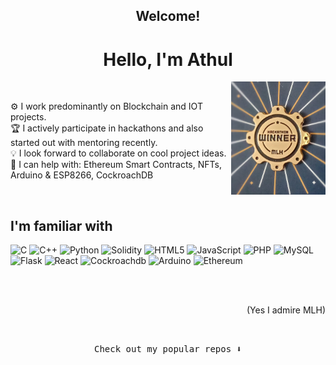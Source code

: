 <h2 align="center">Welcome!</h2>
<h1 align="center">Hello, I'm Athul</h1>

<img align="right" src="Badge.jpg" alt="MLH_badge" width="30%" height="30%">

<br/>

 ⚙️ I work predominantly on Blockchain and IOT projects. <br/>
 🏆 I actively participate in hackathons and also started out with mentoring recently. <br/> 
 💡 I look forward to collaborate on cool project ideas. <br/> 
 💬 I can help with: Ethereum Smart Contracts, NFTs, Arduino & ESP8266, CockroachDB
 
 <br/>

## I'm familiar with

 ![C](https://img.shields.io/badge/-C-333333?style=flat&logo=C&logoColor=00599C)
 ![C++](https://img.shields.io/badge/-C++-333333?style=flat&logo=C%2B%2B&logoColor=00599C)
 ![Python](https://img.shields.io/badge/-Python-333333?style=flat&logo=python)
 ![Solidity](https://img.shields.io/badge/-Solidity-333333?style=flat&logo=solidity)
 ![HTML5](https://img.shields.io/badge/-HTML5-333333?style=flat&logo=HTML5)
 ![JavaScript](https://img.shields.io/badge/-JavaScript-333333?style=flat&logo=javascript)
 ![PHP](https://img.shields.io/badge/-PHP-333333?style=flat&logo=php)
 ![MySQL](https://img.shields.io/badge/-MySQL-333333?style=flat&logo=mysql)
 ![Flask](https://img.shields.io/badge/-Flask-333333?style=flat&logo=flask)
 ![React](https://img.shields.io/badge/-React-333333?style=flat&logo=react)
 ![Cockroachdb](https://img.shields.io/badge/-CockroachDB-333333?style=flat&logo=cockroachdb)
 ![Arduino](https://img.shields.io/badge/-Arduino-333333?style=flat&logo=arduino)
 ![Ethereum](https://img.shields.io/badge/-Ethereum-333333?style=flat&logo=ethereum)
 
<br/><br/>

 <p align="right">(Yes I admire MLH)</p>
 
 <br/>

<p align="center"><samp>
Check out my popular repos ⬇️  
  </samp>
</p>
